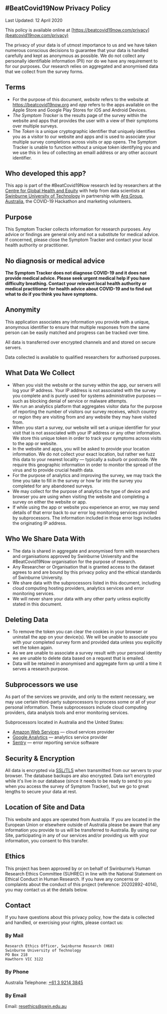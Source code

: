 ## \#BeatCovid19Now Privacy Policy

Last Updated: 12 April 2020

This policy is available online at [https://beatcovid19now.com/privacy](beatcovid19now.com/privacy)

The privacy of your data is of utmost importance to us and we have taken numerous conscious decisions to guarantee that your data is handled carefully and kept as anonymous as possible. We do not collect any personally identifiable information (PII) nor do we have any requirement to for our purposes. Our research relies on aggregated and anonymised data that we collect from the survey forms.

## Terms

* For the purpose of this document, _website_ refers to the website at https://beatcovid19now.org and _app_ refers to the apps available on the Apple Store and Google Play Stores for iOS and Android Devices.
* _The Symptom Tracker_ is the results page of the survey within the website and apps that provides the user with a view of their symptoms over multiple surveys.
* The _Token_ is a unique cryptographic identifier that uniquely identifies you as a visitor to our website and apps and is used to associate your multiple survey completions across visits or app opens. The Symptom Tracker is unable to function without a unique token identifying you and we use this in lieu of collecting an emaill address or any other account identifier.

## Who developed this app?

This app is part of the #BeatCovid19Now research led by researchers at the [Centre for Global Health and Equity](https://www.swinburne.edu.au/research/global-health-equity/) with help from data scientists at [Swinburne University of Technology](https://www.swinburne.edu.au/) in partnership with [Arq Group, Australia](https://arq.group/), the COVID-19 Hackathon and marketing volunteers.

## Purpose

This Symptom Tracker collects information for research purposes. Any advice or findings are general only and not a substitute for medical advice. If concerned, please close the Symptom Tracker and contact your local health authority or practitioner.

## No diagnosis or medical advice

**The Symptom Tracker does not diagnose COVID-19 and it does not provide medical advice. Please seek urgent medical help if you have difficulty breathing. Contact your relevant local health authority or medical practitioner for health advice about COVID-19 and to find out what to do if you think you have symptoms.**

## Anonymity

This application associates any information you provide with a unique, anonymous identifier to ensure that multiple responses from the same person can be easily matched and progress can be tracked over time.

All data is transferred over encrypted channels and and stored on secure servers.

Data collected is available to qualified researchers for authorised purposes.

## What Data We Collect

* When you visit the website or the survey within the app, our servers will log your IP address. Your IP address is not associated with the survey you complete and is purely used for systems administrative purposes — such as blocking denial of service or malware attempts.
* We run an analytics platform that aggregates visitor data for the purpose of reporting the number of visitors our survey receives, which country or region they are visiting from and any website they may have visited from.
* When you start a survey, our website will set a unique identifier for your visit that is not associated with your IP address or any other information. We store this unique token in order to track your symptoms across visits to the app or website.
* In the website and apps, you will be asked to provide your location information. We do not collect your exact location, but rather we fuzz this data to your nearest locality — typically a suburb or postcode. We require this geographic information in order to monitor the spread of the virus and to provide crucial health data.
* For the purpose of analytics and improving the survey, we may track the time you take to fill in the survey or how far into the survey you completed for any abandoned surveys.
* We may collect for the purpose of analytics the type of device and browser you are using when visiting the website and completing a survey on either the website or app.
* If while using the app or website you experience an error, we may send details of that error back to our error log monitoring services provided by subprocessors. The information included in those error logs includes the originating IP address.

## Who We Share Data With

* The data is shared in aggregate and anonymised form with researchers and organisations approved by Swinburne University and the #BeatCovid19Now organisation for the purpose of research.
* Any Researcher or Organisation that is granted access to the dataset agrees to and are bound by this privacy policy and the ethical standards of Swinburne University.
* We share data with the subprocessors listed in this document, including cloud computing hosting providers, analytics services and error monitoring services.
* We will never share your data with any other party unless explicitly stated in this document.

## Deleting Data

* To remove the token you can clear the cookies in your browser or uninstall the app on your device(s). We will be unable to associate you with your completed survey form and provided data unless you explicitly set the token again.
* As we are unable to associate a survey result with your personal identity we are unable to delete data based on a request that is emailed.
* Data will be retained in anonymised and aggregate form up until a time it serves a research purpose.

## Subprocessors we use

As part of the services we provide, and only to the extent necessary, we may use certain third-party subprocessors to process some or all of your personal information. These subprocessors include cloud computing providers, data analysis tools and error monitoring services.

Subprocessors located in Australia and the United States:
* [Amazon Web Services](https://aws.amazon.com/) — cloud services provider
* [Google Analytics](https://analytics.google.com) — analytics service provider
* [Sentry](https://www.sentry.io/) — error reporting service software

## Security & Encryption

All data is encrypted via [SSL/TLS](https://en.wikipedia.org/wiki/Transport_Layer_Security) when transmitted from our servers to your browser. The database backups are also encrypted. Data isn’t encrypted while it's live in our database (since it needs to be ready to send to you when you access the survey of Symptom Tracker), but we go to great lengths to secure your data at rest.

## Location of Site and Data

This website and apps are operated from Australia. If you are located in the European Union or elsewhere outside of Australia please be aware that any information you provide to us will be transferred to Australia. By using our Site, participating in any of our services and/or providing us with your information, you consent to this transfer.

## Ethics

This project has been approved by or on behalf of Swinburne’s Human Research Ethics Committee (SUHREC) in line with the National Statement on Ethical Conduct in Human Research. If you have any concerns or complaints about the conduct of this project (reference: 20202892-4014), you may contact us at the details below.


## Contact

If you have questions about this privacy policy, how the data is collected and handled, or exercising your rights, please contact us:

### By Mail

```
Research Ethics Officer, Swinburne Research (H68)
Swinburne University of Technology
PO Box 218
Hawthorn VIC 3122
```

### By Phone

Australia Telephone: [+61 3 9214 3845](callto:+61392143845)

### By Email

Email: [resethics@swin.edu.au](mailto:resethics@swin.edu.au)
